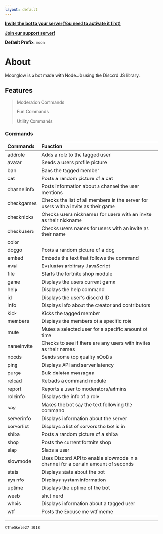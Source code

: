 ```yaml
---
layout: default
---
```

<a href="https://discordapp.com/oauth2/authorize?client_id=460639060851949569&permissions=8&scope=bot">**Invite the bot to your server(You need to activate it first)**</a>

<a href="https://discord.gg/ak9prer">**Join our support server!**</a>

**Default Prefix:** ```moon```

# About
Moonglow is a bot made with Node.JS using the Discord.JS library.

## Features

> Moderation Commands
>
> Fun Commands
>
> Utility Commands

### Commands

| Commands     | Function          |
|:-------------|:------------------|
| addrole      | Adds a role to the tagged user|
| avatar       | Sends a users profile picture  |
| ban          | Bans the tagged member     | 
| cat          | Posts a random picture of a cat|  
| channelinfo  | Posts information about a channel the user mentions |
| checkgames   | Checks the list of all members in the server for users with a invite as their game |
| checknicks   | Checks users nicknames for users with an invite as their nickname |
| checkusers   | Checks users names for users with an invite as their name|
| color        |
| doggo        | Posts a random picture of a dog|
| embed        | Embeds the text that follows the command|
| eval         | Evaluates arbitrary JavaScript|
| file         | Starts the fortnite shop module|
| game         | Displays the users current game|
| help         | Displays the help command|
| id           | Displays the user's discord ID|
| info         | Displays info about the creator and contributors|
| kick         | Kicks the tagged member|
| members      | Displays the members of a specific role|
| mute         | Mutes a selected user for a specific amount of time|
| nameinvite   | Checks to see if there are any users with invites as their names|
| noods        | Sends some top quality nOoDs|
| ping         | Displays API and server latency|
| purge| Bulk deletes messages|
| reload| Reloads a command module|
| report| Reports a user to moderators/admins|
| roleinfo| Displays the info of a role|
| say| Makes the bot say the text following the command|
| serverinfo| Displays information about the server|
| serverlist| Displays a list of servers the bot is in|
| shiba| Posts a random picture of a shiba|
| shop| Posts the current fortnite shop|
| slap| Slaps a user|
| slowmode| Uses Discord API to enable slowmode in a channel for a certain amount of seconds|
| stats| Displays stats about the bot|
| sysinfo| Displays system information|
| uptime | Displays the uptime of the bot
| weeb| shut nerd|
| whois| Displays information about a tagged user|
| wtf| Posts the Excuse me wtf meme|


* * *
`
©TheSkele27 2018
`
